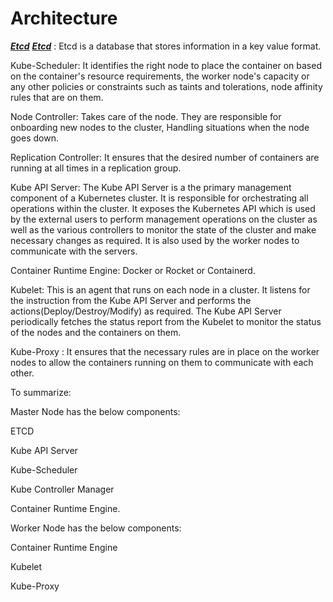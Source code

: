 # Architecture
***<ins>Etcd</ins>***
***<ins>Etcd</ins>*** : Etcd  is a database that stores information in a key value format. 

 

Kube-Scheduler: It identifies the right node to place the container on based on the container's resource requirements, the worker node's capacity or any other policies or constraints such as taints and tolerations, node affinity rules  that are on them. 

 

Node Controller: Takes care of the node. They are responsible for onboarding new nodes to the cluster, Handling situations when the node goes down. 

 

Replication Controller: It ensures that the desired number of containers are running at all times in a replication group.  

 

Kube API Server: The Kube API Server is a the primary management component of a Kubernetes cluster. It is responsible for orchestrating all operations within the cluster. It exposes the Kubernetes API which is used by the external users to perform management operations on the cluster as well as the various controllers to monitor the state of the cluster and make necessary changes as required. It is also used by the worker nodes to communicate with the servers.  

 

Container Runtime Engine: Docker or Rocket or Containerd. 

 

Kubelet: This is an agent that runs on each node in a cluster. It listens for the instruction from the Kube API Server and performs the actions(Deploy/Destroy/Modify) as required. The Kube API Server periodically fetches the status report from the Kubelet to monitor the status of the nodes and the containers on them. 

 

Kube-Proxy :  It ensures that the necessary rules are in place on the worker nodes to allow the containers running on them to communicate with each other.  

 

To summarize: 

 

Master Node has the below components: 

 

ETCD  

Kube API Server 

Kube-Scheduler 

Kube Controller Manager 

Container Runtime Engine. 

 

Worker Node has the below components: 

 

Container Runtime Engine 

Kubelet 

Kube-Proxy 

 

 

 

 

 

 

 

 

 

 

 

 

 

 

 

 

 

 

 

 

 

 

 

 

 

 

 

 

 

 

 

 

 

 

 

 

 

 

 

 